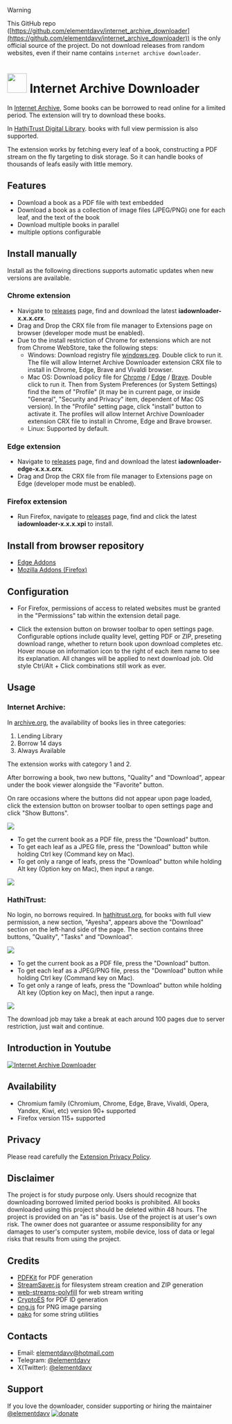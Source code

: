 > [!WARNING]
> This GitHub repo ([https://github.com/elementdavv/internet_archive_downloader](https://github.com/elementdavv/internet_archive_downloader)) is the only official source of the project. Do not download releases from random websites, even if their name contains ```internet archive downloader```.

# <img src=resources/logo/icons8-export-pdf-90.png width=45> Internet Archive Downloader
In [Internet Archive](https://archive.org), Some books can be borrowed to read online for a limited period. The extension will try to download these books.

In [HathiTrust Digital Library](https://hathitrust.org). books with full view permission is also supported.

The extension works by fetching every leaf of a book, constructing a PDF stream on the fly targeting to disk storage. So it can handle books of thousands of leafs easily with little memory.

## Features
* Download a book as a PDF file with text embedded
* Download a book as a collection of image files (JPEG/PNG) one for each leaf, and the text of the book
* Download multiple books in parallel
* multiple options configurable

## Install manually
Install as the following directions supports automatic updates when new versions are available.

### Chrome extension
* Navigate to [releases](https://github.com/elementdavv/internet_archive_downloader/releases) page, find and download the latest **iadownloader-x.x.x.crx**.
* Drag and Drop the CRX file from file manager to Extensions page on browser (developer mode must be enabled).
* Due to the install restriction of Chrome for extensions which are not from Chrome WebStore, take the following steps:
    * Windows: Download registry file [windows.reg](https://github.com/elementdavv/internet_archive_downloader/releases/download/v1.0.0/windows.reg). Double click to run it. The file will allow Internet Archive Downloader extension CRX file to install in Chrome, Edge, Brave and Vivaldi browser.
    * Mac OS: Download policy file for [Chrome](https://github.com/elementdavv/internet_archive_downloader/releases/download/v1.0.0/com.google.Chrome.mobileconfig) / [Edge](https://github.com/elementdavv/internet_archive_downloader/releases/download/v1.0.0/com.microsoft.Edge.mobileconfig) / [Brave](https://github.com/elementdavv/internet_archive_downloader/releases/download/v1.0.0/com.brave.Browser.mobileconfig). Double click to run it. Then from System Preferences (or System Settings) find the item of "Profile" (it may be in current page, or inside "General", "Security and Privacy" item, dependent of Mac OS version). In the "Profile" setting page, click "install" button to activate it. The profiles will allow Internet Archive Downloader extension CRX file to install in Chrome, Edge and Brave browser.
    * Linux: Supported by default.

### Edge extension
* Navigate to [releases](https://github.com/elementdavv/internet_archive_downloader/releases) page, find and download the latest **iadownloader-edge-x.x.x.crx**.
* Drag and Drop the CRX file from file manager to Extensions page on Edge (developer mode must be enabled).

### Firefox extension
* Run Firefox, navigate to [releases](https://github.com/elementdavv/internet_archive_downloader/releases) page, find and click the latest **iadownloader-x.x.x.xpi** to install.

## Install from browser repository
- [Edge Addons](https://microsoftedge.microsoft.com/addons/detail/internet-archive-download/cnpoedgimjaecinmgfnfhfmcpcngeeje)
- [Mozilla Addons (Firefox)](https://addons.mozilla.org/en-US/firefox/addon/internet_archive_downloader/)

## Configuration
- For Firefox, permissions of access to related websites must be granted in the "Permissions" tab within the extension detail page.

- Click the extension button on browser toolbar to open settings page. Configurable options include quality level, getting PDF or ZIP, preseting download range, whether to return book upon download completes etc. Hover mouse on information icon to the right of each item name to see its explanation. All changes will be applied to next download job. Old style Ctrl/Alt + Click combinations still work as ever.

## Usage
### Internet Archive:
In [archive.org](https://archive.org), the availability of books lies in three categories:
1) Lending Library
2) Borrow 14 days
3) Always Available

The extension works with category 1 and 2.

After borrowing a book, two new buttons, "Quality" and "Download", appear under the book viewer alongside the "Favorite" button. 

On rare occasions where the buttons did not appear upon page loaded, click the extension button on browser toolbar to open settings page and click "Show Buttons".

<image src="resources/capture/borrow1.png">

* To get the current book as a PDF file, press the "Download" button.
* To get each leaf as a JPEG file, press the "Download" button while holding Ctrl key (Command key on Mac).
* To get only a range of leafs, press the "Download" button while holding Alt key (Option key on Mac), then input a range.

<image src="resources/capture/download1.png">

### HathiTrust:
No login, no borrows required. In [hathitrust.org](https://hathitrust.org), for books with full view permission, a new section, "Ayesha", appears above the "Download" section on the left-hand side of the page. The section contains three buttons, "Quality", "Tasks" and "Download".

<image src="resources/capture/borrow2.png">

* To get the current book as a PDF file, press the "Download" button.
* To get each leaf as a JPEG/PNG file, press the "Download" button while holding Ctrl key (Command key on Mac).
* To get only a range of leafs, press the "Download" button while holding Alt key (Option key on Mac), then input a range.

<image src="resources/capture/download2.png">

The download job may take a break at each around 100 pages due to server restriction, just wait and continue.

## Introduction in Youtube
[![Internet Archive Downloader](https://img.youtube.com/vi/SL4hbCKxl58/0.jpg)](https://www.youtube.com/watch?v=SL4hbCKxl58)

## Availability
* Chromium family (Chromium, Chrome, Edge, Brave, Vivaldi, Opera, Yandex, Kiwi, etc) version 90+ supported
* Firefox version 115+ supported

## Privacy
Please read carefully the [Extension Privacy Policy](Privacy.md).

## Disclaimer
The project is for study purpose only. Users should recognize that downloading borrowed limited period books is prohibited. All books downloaded using this project should be deleted within 48 hours. The project is provided on an "as is" basis. Use of the project is at user's own risk. The owner does not guarantee or assume responsibility for any damages to user's computer system, mobile device, loss of data or legal risks that results from using the project.

## Credits
- [PDFKit](https://github.com/foliojs/pdfkit) for PDF generation
- [StreamSaver.js](https://github.com/jimmywarting/streamsaver.js) for filesystem stream creation and ZIP generation
- [web-streams-polyfill](https://github.com/MattiasBuelens/web-streams-polyfill) for web stream writing
- [CryptoES](https://github.com/entronad/crypto-es) for PDF ID generation
- [png.js](https://github.com/foliojs/png.js) for PNG image parsing
- [pako](https://github.com/nodeca/pako) for some string utilities
 
## Contacts
- Email: elementdavv@hotmail.com
- Telegram: [@elementdavv](https://t.me/elementdavv)
- X(Twitter): [@elementdavv](https://x.com/elementdavv)

## Support
If you love the downloader, consider supporting or hiring the maintainer [@elementdavv](https://x.com/elementdavv) [![donate](resources/logo/paypal-logo.png)](https://paypal.me/timelegend)
